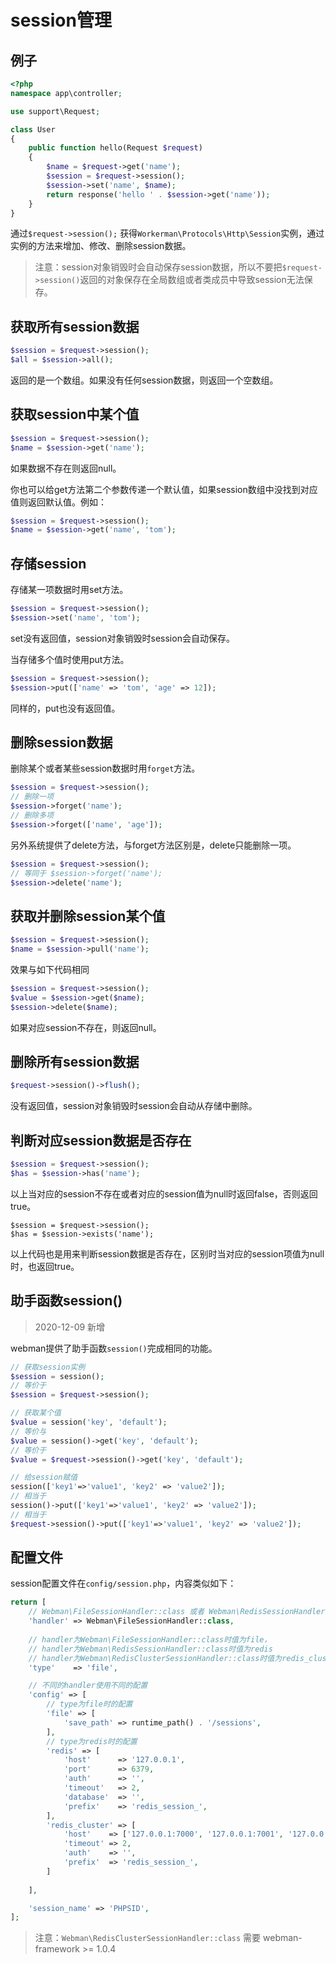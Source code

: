 # session管理

## 例子
```php
<?php
namespace app\controller;

use support\Request;

class User
{
    public function hello(Request $request)
    {
        $name = $request->get('name');
        $session = $request->session();
        $session->set('name', $name);
        return response('hello ' . $session->get('name'));
    }
}
```

通过`$request->session();` 获得`Workerman\Protocols\Http\Session`实例，通过实例的方法来增加、修改、删除session数据。

> 注意：session对象销毁时会自动保存session数据，所以不要把`$request->session()`返回的对象保存在全局数组或者类成员中导致session无法保存。

## 获取所有session数据
```php
$session = $request->session();
$all = $session->all();
```
返回的是一个数组。如果没有任何session数据，则返回一个空数组。



## 获取session中某个值
```php
$session = $request->session();
$name = $session->get('name');
```
如果数据不存在则返回null。

你也可以给get方法第二个参数传递一个默认值，如果session数组中没找到对应值则返回默认值。例如：
```php
$session = $request->session();
$name = $session->get('name', 'tom');
```


## 存储session
存储某一项数据时用set方法。
```php
$session = $request->session();
$session->set('name', 'tom');
```
set没有返回值，session对象销毁时session会自动保存。

当存储多个值时使用put方法。
```php
$session = $request->session();
$session->put(['name' => 'tom', 'age' => 12]);
```
同样的，put也没有返回值。

## 删除session数据
删除某个或者某些session数据时用`forget`方法。
```php
$session = $request->session();
// 删除一项
$session->forget('name');
// 删除多项
$session->forget(['name', 'age']);
```

另外系统提供了delete方法，与forget方法区别是，delete只能删除一项。
```php
$session = $request->session();
// 等同于 $session->forget('name');
$session->delete('name');
```

## 获取并删除session某个值
```php
$session = $request->session();
$name = $session->pull('name');
```
效果与如下代码相同
```php
$session = $request->session();
$value = $session->get($name);
$session->delete($name);
```
如果对应session不存在，则返回null。


## 删除所有session数据
```php
$request->session()->flush();
```
没有返回值，session对象销毁时session会自动从存储中删除。


## 判断对应session数据是否存在
```php
$session = $request->session();
$has = $session->has('name');
```
以上当对应的session不存在或者对应的session值为null时返回false，否则返回true。

```
$session = $request->session();
$has = $session->exists('name');
```
以上代码也是用来判断session数据是否存在，区别时当对应的session项值为null时，也返回true。

## 助手函数session()
> 2020-12-09 新增

webman提供了助手函数`session()`完成相同的功能。
```php
// 获取session实例
$session = session();
// 等价于
$session = $request->session();

// 获取某个值
$value = session('key', 'default');
// 等价与
$value = session()->get('key', 'default');
// 等价于
$value = $request->session()->get('key', 'default');

// 给session赋值
session(['key1'=>'value1', 'key2' => 'value2']);
// 相当于
session()->put(['key1'=>'value1', 'key2' => 'value2']);
// 相当于
$request->session()->put(['key1'=>'value1', 'key2' => 'value2']);

```

## 配置文件
session配置文件在`config/session.php`，内容类似如下：
```php
return [
    // Webman\FileSessionHandler::class 或者 Webman\RedisSessionHandler::class 或者 Webman\RedisClusterSessionHandler::class 
    'handler' => Webman\FileSessionHandler::class,
    
    // handler为Webman\FileSessionHandler::class时值为file，
    // handler为Webman\RedisSessionHandler::class时值为redis
    // handler为Webman\RedisClusterSessionHandler::class时值为redis_cluster 既redis集群
    'type'    => 'file',

    // 不同的handler使用不同的配置
    'config' => [
        // type为file时的配置
        'file' => [
            'save_path' => runtime_path() . '/sessions',
        ],
        // type为redis时的配置
        'redis' => [
            'host'      => '127.0.0.1',
            'port'      => 6379,
            'auth'      => '',
            'timeout'   => 2,
            'database'  => '',
            'prefix'    => 'redis_session_',
        ],
        'redis_cluster' => [
            'host'    => ['127.0.0.1:7000', '127.0.0.1:7001', '127.0.0.1:7001'],
            'timeout' => 2,
            'auth'    => '',
            'prefix'  => 'redis_session_',
        ]
        
    ],

    'session_name' => 'PHPSID',
];
```

> 注意：`Webman\RedisClusterSessionHandler::class` 需要 webman-framework >= 1.0.4
